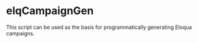 # elqCampaignGen
This script can be used as the basis for programmatically generating Eloqua campaigns.
